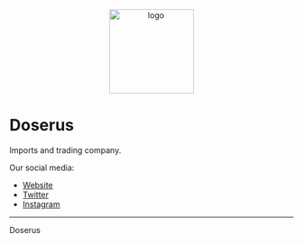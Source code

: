 <div align="center">
    <img href="https://doserus.com" width="150" src="https://imgur.com/a/IDkJYfF" alt="logo" />
</div>

# Doserus
Imports and trading company.

Our social media:
- [Website](https://doserus.com/)
- [Twitter](https://twitter.com/)
- [Instagram](https://instagram.com/)

----
Doserus